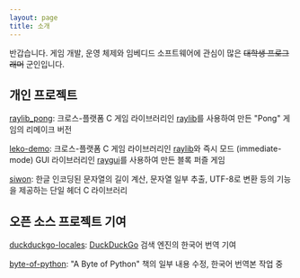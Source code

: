 ```yaml
---
layout: page
title: 소개
---
```


반갑습니다. 게임 개발, 운영 체제와 임베디드 소프트웨어에 관심이 많은 ~~대학생 프로그래머~~ 군인입니다.

## 개인 프로젝트

[raylib_pong](https://github.com/jdeokkim/raylib_pong): 크로스-플랫폼 C 게임 라이브러리인 [raylib](https://github.com/raysan5/raylib)를 사용하여 만든 "Pong" 게임의 리메이크 버전

[leko-demo](https://github.com/jdeokkim/leko-demo): 크로스-플랫폼 C 게임 라이브러리인 [raylib](https://github.com/raysan5/raylib)와 즉시 모드 (immediate-mode) GUI 라이브러리인 [raygui](https://github.com/raysan5/raygui)를 사용하여 만든 블록 퍼즐 게임

[siwon](https://github.com/jdeokkim/siwon): 한글 인코딩된 문자열의 길이 계산, 문자열 일부 추출, UTF-8로 변환 등의 기능을 제공하는 단일 헤더 C 라이브러리

## 오픈 소스 프로젝트 기여

[duckduckgo-locales](https://github.com/duckduckgo/duckduckgo-locales): [DuckDuckGo](https://duckduckgo.com) 검색 엔진의 한국어 번역 기여

[byte-of-python](https://github.com/swaroopch/byte-of-python): "A Byte of Python" 책의 일부 내용 수정, 한국어 번역본 작업 중